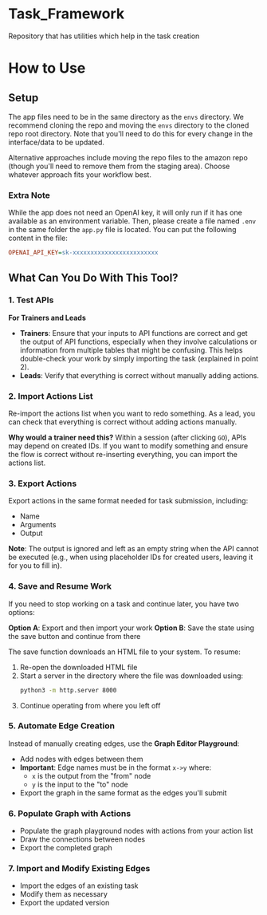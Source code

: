 # Task_Framework
Repository that has utilities which help in the task creation

# How to Use

## Setup

The app files need to be in the same directory as the `envs` directory. We recommend cloning the repo and moving the `envs` directory to the cloned repo root directory. Note that you'll need to do this for every change in the interface/data to be updated. 

Alternative approaches include moving the repo files to the amazon repo (though you'll need to remove them from the staging area). Choose whatever approach fits your workflow best.

### Extra Note

While the app does not need an OpenAI key, it will only run if it has one available as an environment variable. Then, please create a file named `.env` in the same folder the `app.py` file is located. You can put the following content in the file:
```ini
OPENAI_API_KEY=sk-xxxxxxxxxxxxxxxxxxxxxxxx
```

## What Can You Do With This Tool?

### 1. Test APIs
**For Trainers and Leads**
- **Trainers**: Ensure that your inputs to API functions are correct and get the output of API functions, especially when they involve calculations or information from multiple tables that might be confusing. This helps double-check your work by simply importing the task (explained in point 2).
- **Leads**: Verify that everything is correct without manually adding actions.

### 2. Import Actions List
Re-import the actions list when you want to redo something. As a lead, you can check that everything is correct without adding actions manually. 

**Why would a trainer need this?** Within a session (after clicking `GO`), APIs may depend on created IDs. If you want to modify something and ensure the flow is correct without re-inserting everything, you can import the actions list.

### 3. Export Actions
Export actions in the same format needed for task submission, including:
- Name
- Arguments  
- Output

**Note**: The output is ignored and left as an empty string when the API cannot be executed (e.g., when using placeholder IDs for created users, leaving it for you to fill in).

### 4. Save and Resume Work
If you need to stop working on a task and continue later, you have two options:

**Option A**: Export and then import your work
**Option B**: Save the state using the save button and continue from there

The save function downloads an HTML file to your system. To resume:
1. Re-open the downloaded HTML file
2. Start a server in the directory where the file was downloaded using:
   ```bash
   python3 -m http.server 8000
   ```
3. Continue operating from where you left off

### 5. Automate Edge Creation
Instead of manually creating edges, use the **Graph Editor Playground**:
- Add nodes with edges between them
- **Important**: Edge names must be in the format `x->y` where:
  - `x` is the output from the "from" node
  - `y` is the input to the "to" node
- Export the graph in the same format as the edges you'll submit

### 6. Populate Graph with Actions
- Populate the graph playground nodes with actions from your action list
- Draw the connections between nodes
- Export the completed graph

### 7. Import and Modify Existing Edges
- Import the edges of an existing task
- Modify them as necessary
- Export the updated version
